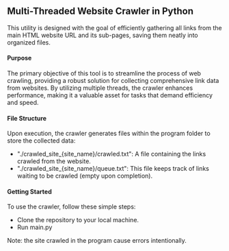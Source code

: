 ## Multi-Threaded Website Crawler in Python
This utility is designed with the goal of efficiently gathering all links from the main HTML website URL 
and its sub-pages, saving them neatly into organized files.

#### Purpose
The primary objective of this tool is to streamline the process of web crawling, providing a robust solution 
for collecting comprehensive link data from websites. By utilizing multiple threads, 
the crawler enhances performance, making it a valuable asset for tasks that demand efficiency and speed.

#### File Structure
Upon execution, the crawler generates files within the program folder to store the collected data:

- "./crawled_site_{site_name}/crawled.txt": A file containing the links crawled from the website.
- "./crawled_site_{site_name}/queue.txt": This file keeps track of links waiting to be crawled 
(empty upon completion).

#### Getting Started
To use the crawler, follow these simple steps:

- Clone the repository to your local machine.
- Run main.py

Note: the site crawled in the program cause errors intentionally.
